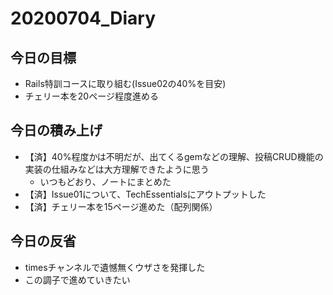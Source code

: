 # 20200704_Diary

## 今日の目標

- Rails特訓コースに取り組む(Issue02の40%を目安)
- チェリー本を20ページ程度進める

## 今日の積み上げ

- 【済】40%程度かは不明だが、出てくるgemなどの理解、投稿CRUD機能の実装の仕組みなどは大方理解できたように思う
  - いつもどおり、ノートにまとめた
- 【済】Issue01について、TechEssentialsにアウトプットした
- 【済】チェリー本を15ページ進めた（配列関係）

## 今日の反省

- timesチャンネルで遺憾無くウザさを発揮した
- この調子で進めていきたい
